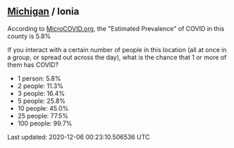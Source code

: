 
## [Michigan](/united-states/michigan) / Ionia

According to [MicroCOVID.org](http://microcovid.org),
the "Estimated Prevalence" of COVID in this county is 5.8%

If you interact with a certain number of people in this location
(all at once in a group, or spread out across the day), what is the chance that
1 or more of them has COVID?

- 1 person: 5.8%
- 2 people: 11.3%
- 3 people: 16.4%
- 5 people: 25.8%
- 10 people: 45.0%
- 25 people: 77.5%
- 100 people: 99.7%

Last updated: 2020-12-06 00:23:10.506536 UTC
